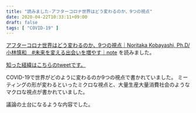 ```yaml
---
title: "読みました-アフターコロナ世界はどう変わるのか、9つの視点"
date: 2020-04-22T10:33:11+09:00
draft: false
tags: [ "COVID-19" ]
---
```


[アフターコロナ世界はどう変わるのか、9つの視点｜Noritaka Kobayashi, Ph.D/小林慎和　#未来を変える出会いを増やす｜note](https://note.com/noritaka88ta/n/n3ed4d025a62e) を読みました。

[知った経緯はこちらのtweetです。](https://twitter.com/fladdict/status/1252037849529999360)

COVID-19で世界がどのように変わるのか9つの視点で書かれていました。
ミーティングの形が変わるといったミクロな視点と、大量生産大量消費社会のようなマクロな視点が書かれていました。

議論の土台になるような内容でした。
